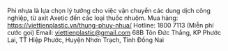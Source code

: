 Phi nhựa là lựa chọn lý tưởng cho việc vận chuyển các dung dịch công nghiệp, từ axit Axetic đến các loại thuốc nhuộm.
Mua hàng: https://viettienplastic.vn/thung-phuy-nhua/
Hotline: 1800 7113 (Miễn phí cước gọi)
Email: viettienplastic@gmail.com
68B Tôn Đức Thắng, KP Phước Lai, TT Hiệp Phước, Huyện Nhơn Trạch, Tỉnh Đồng Nai